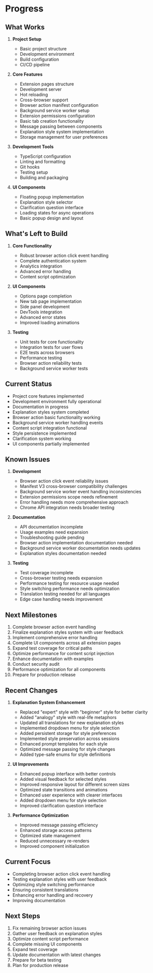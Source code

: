 # Progress

## What Works
1. **Project Setup**
   - Basic project structure
   - Development environment
   - Build configuration
   - CI/CD pipeline

2. **Core Features**
   - Extension pages structure
   - Development server
   - Hot reloading
   - Cross-browser support
   - Browser action manifest configuration
   - Background service worker setup
   - Extension permissions configuration
   - Basic tab creation functionality
   - Message passing between components
   - Explanation style system implementation
   - Storage management for user preferences

3. **Development Tools**
   - TypeScript configuration
   - Linting and formatting
   - Git hooks
   - Testing setup
   - Building and packaging

4. **UI Components**
   - Floating popup implementation
   - Explanation style selector
   - Clarification question interface
   - Loading states for async operations
   - Basic popup design and layout

## What's Left to Build
1. **Core Functionality**
   - Robust browser action click event handling
   - Complete authentication system
   - Analytics integration
   - Advanced error handling
   - Content script optimization

2. **UI Components**
   - Options page completion
   - New tab page implementation
   - Side panel development
   - DevTools integration
   - Advanced error states
   - Improved loading animations

3. **Testing**
   - Unit tests for core functionality
   - Integration tests for user flows
   - E2E tests across browsers
   - Performance testing
   - Browser action reliability tests
   - Background service worker tests

## Current Status
- Project core features implemented
- Development environment fully operational
- Documentation in progress
- Explanation styles system completed
- Browser action basic functionality working
- Background service worker handling events
- Content script integration functional
- Style persistence implemented
- Clarification system working
- UI components partially implemented

## Known Issues
1. **Development**
   - Browser action click event reliability issues
   - Manifest V3 cross-browser compatibility challenges
   - Background service worker event handling inconsistencies
   - Extension permissions scope needs refinement
   - Error handling needs more comprehensive approach
   - Chrome API integration needs broader testing

2. **Documentation**
   - API documentation incomplete
   - Usage examples need expansion
   - Troubleshooting guide pending
   - Browser action implementation documentation needed
   - Background service worker documentation needs updates
   - Explanation styles documentation needed

3. **Testing**
   - Test coverage incomplete
   - Cross-browser testing needs expansion
   - Performance testing for resource usage needed
   - Style switching performance needs optimization
   - Translation testing needed for all languages
   - Edge case handling needs improvement

## Next Milestones
1. Complete browser action event handling
2. Finalize explanation styles system with user feedback
3. Implement comprehensive error handling
4. Complete UI components across all extension pages
5. Expand test coverage for critical paths
6. Optimize performance for content script injection
7. Enhance documentation with examples
8. Conduct security audit
9. Performance optimization for all components
10. Prepare for production release

## Recent Changes
1. **Explanation System Enhancement**
   - Replaced "expert" style with "beginner" style for better clarity
   - Added "analogy" style with real-life metaphors
   - Updated all translations for new explanation styles
   - Implemented dropdown menu for style selection
   - Added persistent storage for style preferences
   - Implemented style preservation across sessions
   - Enhanced prompt templates for each style
   - Optimized message passing for style changes
   - Added type-safe enums for style definitions

2. **UI Improvements**
   - Enhanced popup interface with better controls
   - Added visual feedback for selected styles
   - Improved responsive layout for different screen sizes
   - Optimized state transitions and animations
   - Enhanced user experience with clearer interfaces
   - Added dropdown menu for style selection
   - Improved clarification question interface

3. **Performance Optimization**
   - Improved message passing efficiency
   - Enhanced storage access patterns
   - Optimized state management
   - Reduced unnecessary re-renders
   - Improved component initialization

## Current Focus
- Completing browser action click event handling
- Testing explanation styles with user feedback
- Optimizing style switching performance
- Ensuring consistent translations
- Enhancing error handling and recovery
- Improving documentation

## Next Steps
1. Fix remaining browser action issues
2. Gather user feedback on explanation styles
3. Optimize content script performance
4. Complete missing UI components
5. Expand test coverage
6. Update documentation with latest changes
7. Prepare for beta testing
8. Plan for production release 